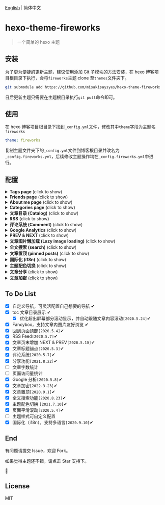 [English](https://github.com/misakisaysyes/hexo-theme-fireworks/blob/master/README.md) | 简体中文

# hexo-theme-fireworks

> 一个简单的 hexo 主题

## 安装

为了更为便捷的更新主题，建议使用添加 Git 子模块的方法安装，在 hexo 博客项目根目录下执行，会将`fireworks`主题 clone 至`themes`文件夹下。

```bash
git submodule add https://github.com/misakisaysyes/hexo-theme-fireworks.git themes/fireworks
```

日后更新主题只需要在主题根目录执行`git pull`命令即可。

## 使用

在 hexo 博客项目根目录下找到`_config.yml`文件，修改其中`theme`字段为主题名`fireworks`

```yml
theme: fireworks
```

复制主题文件夹下的`_config.yml`文件到博客根目录并改名为`_config.fireworks.yml`，后续修改主题操作均在`_config.fireworks.yml`中进行。

## 配置

<details>
  <summary><b>Tags page</b> (click to show)</summary>

在 hexo 博客项目根目录下执行，在`source`文件夹下生成`tags`文件夹

```bash
hexo new page tags
```

接着修改`tags`文件夹下`index`为以下内容

```markdown
---
title: tags
date: 2019-05-03 12:03:35
type: "tags"
categories:
tags:
---
```

并在配置文件`_config.fireworks.yml`修改对应`enable`为`true`，如不想展示，设置为`false`即可

```yml
navbar:
  - name: 标签
    enable: true
    path: /tags/
```

</details>

<details>
  <summary><b>Friends page</b> (click to show)</summary>

在 hexo 博客项目根目录下执行，在`source`文件夹下生成`friends`文件夹

```bash
hexo new page friends
```

接着修改`friends`文件夹下`index`为以下内容

```markdown
---
title: tags
date: 2019-05-03 12:03:35
type: "friends"
categories:
tags:
---
```

并在配置文件`_config.fireworks.yml`修改对应`enable`为`true`，如不想展示，设置为`false`即可
fireworks

```yml
navbar:
  - name: 朋友
    enable: true
    path: /friends/
```

</details>

<details>
  <summary><b>About me page</b> (click to show)</summary>

在 hexo 博客项目根目录下执行，在`source`文件夹下生成`about`文件夹

```bash
hexo new page about
```

接着修改`about`文件夹下`index`为以下内容

```markdown
---
title: tags
date: 2019-05-03 12:03:35
type: "about"
categories:
tags:
---
```

并在配置文件`_config.fireworks.yml`修改对应`enable`为`true`，如不想展示，设置为`false`即可
fireworks

```yml
navbar:
  - name: 关于我
    enable: true
    path: /about/
```

</details>

<details>
  <summary><b>Categories page</b> (click to show)</summary>

在 hexo 博客项目根目录下执行，在`source`文件夹下生成`categories`文件夹

```bash
hexo new page categories
```

接着修改`categories`文件夹下`index`为以下内容

```markdown
---
title: tags
date: 2019-05-03 12:03:35
type: "categories"
categories:
tags:
---
```

并在配置文件`_config.fireworks.yml`修改对应`enable`为`true`，如不想展示，设置为`false`即可
fireworks

```yml
navbar:
  - name: 分类
    enable: true
    path: /categories/
```

</details>

<details>
  <summary><b>文章目录 (Catalog)</b> (click to show)</summary>

在配置文件`_config.fireworks.yml`下`catalog`修改`enable`为`true`，如不想展示，设置为`false`即可
fireworks

```yml
catalog:
  enable: true
```

</details>

<details>
  <summary><b>RSS</b> (click to show)</summary>

1.安装`hexo-generator-feed`[官方插件](https://github.com/hexojs/hexo-generator-feed)

```shell
npm install hexo-generator-feed --save
```

2.在博客项目配置文件`_config.yml`(非主题配置文件) 增加：

```yml
feed:
  type: atom
  path: atom.xml
  limit: 20
  hub:
  content:
  content_limit: 140
  content_limit_delim: " "
  order_by: -date
  icon: icon.png
  autodiscovery: true
  template:
```

3.开启 rss 按钮
在配置文件`_config.fireworks.yml`增加页脚项：

```yml
footer:
  social:
    - name: rss
      icon: rss
      path: /atom.xml
```

</details>

<details>
  <summary><b>评论系统 (Comment)</b> (click to show)</summary>

1.确保配置文件`_config.fireworks.yml`下`comments`->`enable: true`
fireworks 2.目前支持以下几种评论插件

- [valine](https://valine.js.org/quickstart.html)
- [gitalk](https://github.com/gitalk/gitalk#usage)
- [disqus](https://disqus.com)(需科学上网)

  3.如需使用，修改相应评论下`enable: true`

  4.查看评论插件官方教程获取相应的字段填入即可使用

以`valine`为例，注册`valine`并获取`appId`&`appKey`填入即可使用

```yml
comments:
  enable: true
  valine:
    # https://valine.js.org/quickstart.html#%E8%8E%B7%E5%8F%96APP-ID-%E5%92%8C-APP-Key
    enable: true
    appId: xxxxxxxx
    appKey: xxxxxxxxx
    placeholder: welcome!
    avatar: retro
```

</details>

<details>
  <summary><b>Google Analytics</b> (click to show)</summary>

[Google Analytics](https://analytics.google.com)
注册 Google 分析账号，在管理/创建媒体资源/选择网站/填写相关信息后得到跟踪 Id，一般格式为 UA-xxxxxxx-x
如之前已有注册账号，在管理/跟踪信息/跟踪代码/找到跟踪 ID，一般格式为 UA-xxxxxxx-x

```yml
gtag:
  enable: true
  gtagkey: UA-xxxxxxx-x
```

</details>

<details>
  <summary><b>PREV & NEXT</b> (click to show)</summary>

文章末尾的上一篇与下一篇功能。

```yml
prevnext:
  enable: true
```

</details>

<details>
  <summary><b>文章图片懒加载 (Lazy image loading)</b> (click to show)</summary>

安装插件[hexo-lazyload-image](https://github.com/Troy-Yang/hexo-lazyload-image)

```bash
npm install hexo-lazyload-image --save
```

项目配置文件`_config.yml`（非主题配置文件）下添加：

```yml
lazyload:
  enable: true
  onlypost: false # optional
  loadingImg: # optional eg ./images/loading.gif
  isSPA: false # optional
```

详情可见[hexo-lazyload-image](https://github.com/Troy-Yang/hexo-lazyload-image)

</details>

<details>
  <summary><b>全文搜索 (search)</b> (click to show)</summary>

1.安装插件[hexo-generator-search](https://github.com/wzpan/hexo-generator-search)

```bash
npm install hexo-generator-search --save
```

2.项目配置文件`_config.yml`（非主题配置文件）下添加：

```yml
search:
  path: search.xml
  field: post
  content: true
```

详情可见[hexo-generator-search](https://github.com/wzpan/hexo-generator-search)

3.主题配置文件`_config.yml`下找到`search`，修改`enable`为`true`:

```yml
# 文章搜索
search:
  enable: true
  placeholder: 搜索...
```

</details>

<details>
  <summary><b>文章置顶 (pinned posts)</b> (click to show)</summary>

1.安装插件[hexo-generator-index-pin-top](https://github.com/netcan/hexo-generator-index-pin-top)。

```bash
npm uninstall hexo-generator-index --save
npm install hexo-generator-index-pin-top --save
```

2.项目配置文件`_config.yml`（非主题配置文件）下添加（如已有请忽略）：

```yml
index_generator:
  path: ""
  per_page: 10
  order_by: -date
```

详情可见[hexo-generator-index-pin-top](https://github.com/netcan/hexo-generator-index-pin-top)。

3.在所需置顶的文章 front-matter 头中添加`top: true`即可：

```markdown
---
title: Hello World
date: 2020-03-11 14:19:04
top: true
tags:
  - Welcome
categories:
  - [Welcome，欢迎]
---
```

4.重启服务后，可在主页文章标题看到置顶图标。

</details>

<details>
  <summary><b>国际化 (i18n)</b> (click to show)</summary>

现在页面部分元素支持以不同语言显示，通过修改项目配置文件`_config.yml`（非主题配置文件）中的`language`:

举几个例子：

英文：

```yml
language: en
```

中文：

```yml
language: zh-CN
```

日文：

```yml
language: ja
```

默认值为`en`，可选项在主题下`languages`语言文件中查看，修改为对应文件名即可。

</details>

<details>
  <summary><b>主题配色切换</b> (click to show)</summary>

拉取最新仓库，在配置文件`_config.fireworks.yml`中添加或修改`colorSwitch`字段，确保`enable`为`true`:

```ymlfireworks
colorSwitch:
  enable: true
```

重新运行项目，页面右下角会出现切换主题模式的开关。

</details>

<details>
  <summary><b>文章分享</b> (click to show)</summary>

拉取最新仓库，在配置文件`_config.fireworks.yml`中添加或修改`postShare`字段，确保`enable`为`true`:

```ymlfireworks
postShare:
  enable: true

  twitter:
    enable: true
```

重新运行项目，文章页面右下角会出现分享的按钮。

</details>

<details>
  <summary><b>文章加密</b> (click to show)</summary>

拉取最新仓库代码，安装[hexo-blog-encrypt](https://github.com/D0n9X1n/hexo-blog-encrypt) 插件：

```bash
npm install --save hexo-blog-encrypt
```

在你要加密文章头部 Front-matter 中添加 password：

```yml
  ---
  title: Hello World!
  date: 2020-09-27 10:42:38
  tags:
    - World
    - Hello
  password: hello
  ---
```

更多可查看[hexo-blog-encrypt](https://github.com/D0n9X1n/hexo-blog-encrypt/blob/master/ReadMe.zh.md)

</details>

## To Do List

- [x] 自定义导航，可灵活配置自己想要的导航 ✔
- [x] toc 文章目录展示 ✔
  - [x] 优化超出屏幕部分滚动显示，并自动跟随文章内容滚动`[2020.5.24]`✔
- [x] Fancybox，支持文章内图片友好浏览 ✔
- [x] 回到页面顶部`[2020.5.4]`✔
- [x] RSS Feed`[2020.5.7]`✔
- [x] 文章页末增加 NEXT & PREV`[2020.5.10]`✔
- [x] 文章标题锚点`[2020.5.3]`✔
- [x] 评论系统`[2020.5.7]`✔
- [x] 分享功能`[2021.8.22]`✔
- [ ] 文章字数统计
- [ ] 页面访问量统计
- [x] Google 分析`[2020.5.8]`✔
- [x] 文章加密`[2022.3.23]`✔
- [x] 文章置顶`[2020.9.1]`✔
- [x] 全文搜索功能`[2020.8.23]`✔
- [x] 主题配色切换 `[2021.7.10]`✔
- [x] 页面平滑滚动`[2020.5.4]`✔
- [ ] 主题样式可自定义配置
- [x] 国际化（i18n），支持多语言`[2020.9.10]`✔

## End

有问题请提交 Issue，欢迎 Fork。

如果觉得主题还不错，请点击 Star 支持下。

🍻

## License

MIT
